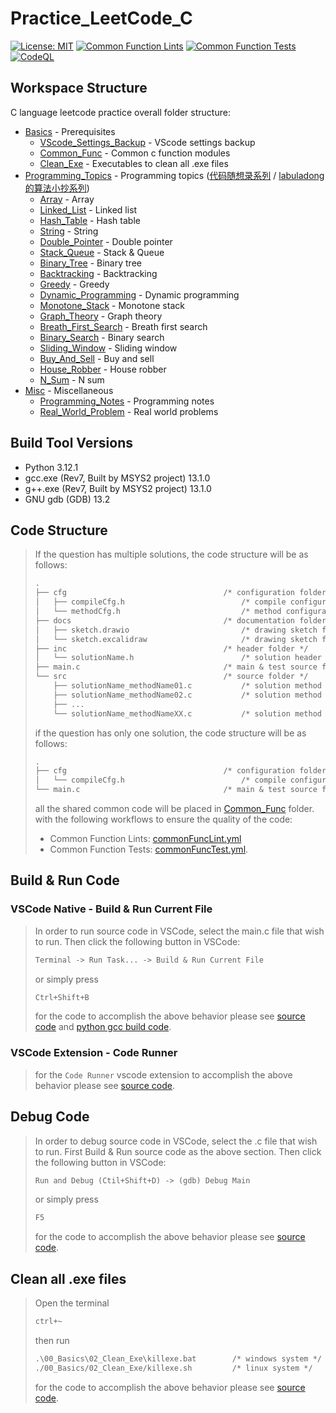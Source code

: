 # Practice_LeetCode_C

[![License: MIT](https://img.shields.io/badge/License-MIT-yellow.svg)](https://opensource.org/licenses/MIT)
[![Common Function Lints](https://github.com/ImChong/Practice_LeetCode_C/actions/workflows/commonFuncLint.yml/badge.svg)](https://github.com/ImChong/Practice_LeetCode_C/actions/workflows/commonFuncLint.yml)
[![Common Function Tests](https://github.com/ImChong/Practice_LeetCode_C/actions/workflows/commonFuncTest.yml/badge.svg)](https://github.com/ImChong/Practice_LeetCode_C/actions/workflows/commonFuncTest.yml)
[![CodeQL](https://github.com/ImChong/Practice_LeetCode_C/actions/workflows/github-code-scanning/codeql/badge.svg)](https://github.com/ImChong/Practice_LeetCode_C/actions/workflows/github-code-scanning/codeql)

## Workspace Structure

C language leetcode practice overall folder structure:

- [Basics](./00_Basics/) - Prerequisites
  - [VScode_Settings_Backup](./00_Basics/00_VScode_Settings_Backup) - VScode settings backup
  - [Common_Func](./00_Basics/01_Common_Func/) - Common c function modules
  - [Clean_Exe](./00_Basics/02_Clean_Exe/) - Executables to clean all .exe files
- [Programming_Topics](./01_Programming_Topics/) - Programming topics ([代码随想录系列](https://programmercarl.com/) / [labuladong 的算法小抄系列](https://labuladong.github.io/algo/home/))
  - [Array](./01_Programming_Topics/01_Array/) - Array
  - [Linked_List](./01_Programming_Topics/02_Linked_List/) - Linked list
  - [Hash_Table](./01_Programming_Topics/03_Hash_Table/) - Hash table
  - [String](./01_Programming_Topics/04_String/) - String
  - [Double_Pointer](./01_Programming_Topics/05_Double_Pointer/) - Double pointer
  - [Stack_Queue](./01_Programming_Topics/06_Stack_Queue/) - Stack & Queue
  - [Binary_Tree](./01_Programming_Topics/07_Binary_Tree/) - Binary tree
  - [Backtracking](./01_Programming_Topics/08_Backtracking/) - Backtracking
  - [Greedy](./01_Programming_Topics/09_Greedy/) - Greedy
  - [Dynamic_Programming](./01_Programming_Topics/10_Dynamic_Programming/) - Dynamic programming
  - [Monotone_Stack](./01_Programming_Topics/11_Monotone_Stack/) - Monotone stack
  - [Graph_Theory](./01_Programming_Topics/12_Graph_Theory/) - Graph theory
  - [Breath_First_Search](./01_Programming_Topics/13_Breath_First_Search/) - Breath first search
  - [Binary_Search](./01_Programming_Topics/14_Binary_Search/) - Binary search
  - [Sliding_Window](./01_Programming_Topics/15_Sliding_Window/) - Sliding window
  - [Buy_And_Sell](./01_Programming_Topics/16_Buy_And_Sell/) - Buy and sell
  - [House_Robber](./01_Programming_Topics/17_House_Robber/) - House robber
  - [N_Sum](./01_Programming_Topics/18_N_Sum/) - N sum
- [Misc](./02_Misc/) - Miscellaneous
  - [Programming_Notes](./02_Misc/00_Programming_Notes/) - Programming notes
  - [Real_World_Problem](./02_Misc/01_Real_World_Problems/) - Real world problems

## Build Tool Versions

- Python 3.12.1
- gcc.exe (Rev7, Built by MSYS2 project) 13.1.0
- g++.exe (Rev7, Built by MSYS2 project) 13.1.0
- GNU gdb (GDB) 13.2

## Code Structure

> If the question has multiple solutions, the code structure will be as follows:
>
> ```txt
> .
> ├── cfg                                   /* configuration folder */
> │   ├── compileCfg.h                          /* compile configuration */
> │   └── methodCfg.h                           /* method configuration */
> ├── docs                                  /* documentation folder */
> │   ├── sketch.drawio                         /* drawing sketch file */
> │   └── sketch.excalidraw                     /* drawing sketch file */
> ├── inc                                   /* header folder */
> │   └── solutionName.h                        /* solution header file */
> ├── main.c                                /* main & test source file */
> └── src                                   /* source folder */
>     ├── solutionName_methodName01.c           /* solution method 01 source file */
>     ├── solutionName_methodName02.c           /* solution method 02 source file */
>     ├── ...
>     └── solutionName_methodNameXX.c           /* solution method XX source file */
> ```
>
> if the question has only one solution, the code structure will be as follows:
>
> ```txt
> .
> ├── cfg                                   /* configuration folder */
> │   └── compileCfg.h                          /* compile configuration */
> └── main.c                                /* main & test source file */
> ```
>
> all the shared common code will be placed in [Common_Func](00_Basics/01_Common_Func/) folder. with the following workflows to ensure the quality of the code:
>
> - Common Function Lints: [commonFuncLint.yml](.github/workflows/commonFuncLint.yml)
> - Common Function Tests: [commonFuncTest.yml](.github/workflows/commonFuncTest.yml).

## Build & Run Code

### VSCode Native - Build & Run Current File

> In order to run source code in VSCode, select the main.c file that wish to run. Then click the following button in VSCode:
>
> ```txt
> Terminal -> Run Task... -> Build & Run Current File
> ```
>
> or simply press
>
> ```txt
> Ctrl+Shift+B
> ```
>
> for the code to accomplish the above behavior please see [source code](.vscode/tasks.json) and [python gcc build code](.vscode/build.py).

### VSCode Extension - Code Runner

> for the `Code Runner` vscode extension to accomplish the above behavior please see [source code](.vscode/settings.json).

## Debug Code

> In order to debug source code in VSCode, select the .c file that wish to run.
> First Build & Run source code as the above section.
> Then click the following button in VSCode:
>
> ```txt
> Run and Debug (Ctil+Shift+D) -> (gdb) Debug Main
> ```
>
> or simply press
>
> ```txt
> F5
> ```
>
> for the code to accomplish the above behavior please see [source code](.vscode/launch.json).

## Clean all .exe files

> Open the terminal
>
> ```txt
> ctrl+~
> ```
>
> then run
>
> ```txt
> .\00_Basics\02_Clean_Exe\killexe.bat        /* windows system */
> ./00_Basics/02_Clean_Exe/killexe.sh         /* linux system */
> ```
>
> for the code to accomplish the above behavior please see [source code](./00_Basics/02_Clean_Exe/).
